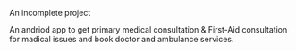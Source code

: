 An incomplete project

An andriod app to get primary medical consultation & First-Aid consultation for madical issues and book doctor and ambulance services.
